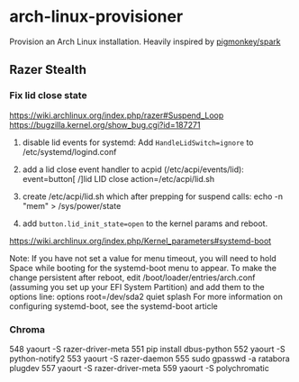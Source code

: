 # arch-linux-provisioner
Provision an Arch Linux installation. Heavily inspired by [pigmonkey/spark](https://github.com/pigmonkey/spark)


## Razer Stealth
### Fix lid close state

https://wiki.archlinux.org/index.php/razer#Suspend_Loop
https://bugzilla.kernel.org/show_bug.cgi?id=187271

1. disable lid events for systemd:
Add `HandleLidSwitch=ignore` to /etc/systemd/logind.conf

2. add a lid close event handler to acpid (/etc/acpi/events/lid):
event=button[ /]lid LID close
action=/etc/acpi/lid.sh

3. create /etc/acpi/lid.sh which after prepping for suspend calls:
echo -n "mem" > /sys/power/state

4. add `button.lid_init_state=open` to the kernel params and reboot.

https://wiki.archlinux.org/index.php/Kernel_parameters#systemd-boot

Note: If you have not set a value for menu timeout, you will need to hold Space while booting for the systemd-boot menu to appear.
To make the change persistent after reboot, edit /boot/loader/entries/arch.conf (assuming you set up your EFI System Partition) and add them to the options line:
options root=/dev/sda2 quiet splash
For more information on configuring systemd-boot, see the systemd-boot article

### Chroma
  548  yaourt -S razer-driver-meta
  551  pip install dbus-python
  552  yaourt -S python-notify2
  553  yaourt -S razer-daemon
  555  sudo gpasswd -a ratabora plugdev
  557  yaourt -S razer-driver-meta
  559  yaourt -S polychromatic
 
